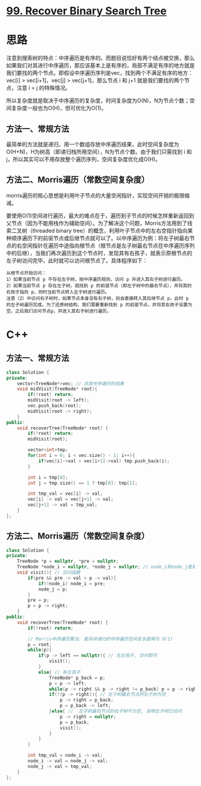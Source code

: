 # [99. Recover Binary Search Tree](https://leetcode.cn/problems/recover-binary-search-tree/)

# 思路
注意到搜索树的特点：中序遍历是有序的。而题目说恰好有两个结点被交换，那么如果我们对其进行中序遍历，那应该基本上是有序的，局部不满足有序的地方就是我们要找的两个节点。即假设中序遍历序列是vec，找到两个不满足有序的地方：vec[i] > vec[i+1]，vec[j] > vec[j+1]，那么节点 i 和 j+1 就是我们要找的两个节点，注意 i = j 的特殊情况。

所以复杂度就是取决于中序遍历的复杂度，时间复杂度为O(N)，N为节点个数；空间复杂度一般也为O(H)，但可优化为O(1)。

## 方法一、常规方法
最简单的方法就是递归，用一个数组存放中序遍历结果，此时空间复杂度为O(H+N)，H为树高（即递归栈所用空间），N为节点个数。由于我们只需找到 i 和 j，所以其实可以不用存放整个遍历序列，空间复杂度优化成O(H)。

## 方法二、Morris遍历（常数空间复杂度）

morris遍历的核心思想是利用叶子节点的大量空闲指针，实现空间开销的极限缩减。

要使用O(1)空间进行遍历，最大的难点在于，遍历到子节点的时候怎样重新返回到父节点（因为不能用栈作为辅助空间）。为了解决这个问题，Morris方法用到了线索二叉树（threaded binary tree）的概念，利用叶子节点中的左右空指针指向某种顺序遍历下的前驱节点或后继节点就可以了。以中序遍历为例：将左子树最右节点的右空闲指针在遍历中途指向根节点（根节点是左子树最右节点在中序遍历序列中的后继），当我们再次遍历到这个节点时，发现其有右孩子，就表示原根节点的左子树访问完毕，此时就可以访问根节点了。具体程序如下：

```
从根节点开始访问：
1）如果当前节点 p 不存在左子树，按中序遍历规则，访问 p 并进入其右子树进行遍历。
2）如果当前节点 p 存在左子树，就找到 p 的前驱节点（即左子树中的最右节点），并将其的右孩子指向 p，同时当前节点转入左子树进行遍历。
注意（2）中访问右子树时，如果节点本身没有右子树，则会直接转入其后继节点 p，此时 p 的左子树遍历完成。为了还原树结构，我们需要重新找到 p 的前驱节点，并将其右孩子设置为空。之后我们访问节点p，并进入其右子树进行遍历。
```

# C++
## 方法一、常规方法
``` C++
class Solution {
private:
    vector<TreeNode*>vec; // 存放中序遍历的结果
    void midVisit(TreeNode* root){
        if(!root) return;
        midVisit(root -> left);
        vec.push_back(root);
        midVisit(root -> right);
    }
public:
    void recoverTree(TreeNode* root) {
        if(!root) return;
        midVisit(root);

        vector<int>tmp;
        for(int i = 0; i < vec.size() - 1; i++){
            if(vec[i]->val > vec[i+1]->val) tmp.push_back(i);
        }

        int i = tmp[0];
        int j = tmp.size() == 1 ? tmp[0]: tmp[1];

        int tmp_val = vec[i] -> val;
        vec[i] -> val = vec[j+1] -> val;
        vec[j+1] -> val = tmp_val;
    }
};
```

## 方法二、Morris遍历（常数空间复杂度）
```C++
class Solution {
private:
    TreeNode *p = nullptr, *pre = nullptr;
    TreeNode *node_i = nullptr, *node_j = nullptr; // node_i和node_j是需要交换的节点
    void visit(){ // 访问函数
        if(pre && pre -> val > p -> val){
            if(!node_i) node_i = pre;
            node_j = p; 
        }
        pre = p;
        p = p -> right;
    }
public:
    void recoverTree(TreeNode* root) {
        if(!root) return;

        // Morris中序遍历算法: 能将非递归的中序遍历空间复杂度降为 O(1)
        p = root;
        while(p){
            if(p -> left == nullptr){ // 无左孩子, 访问即可
                visit();
            } 
            else{ // 有左孩子
                TreeNode* p_back = p;
                p = p -> left;
                while(p -> right && p -> right != p_back) p = p -> right; // 找到左子树上最右的节点
                if(!(p -> right)){ // 左子树最右节点的右子树为空
                    p -> right = p_back;
                    p = p_back -> left;
                }else{ //  左子树最右节点的右子树不为空, 说明左子树已访问
                    p -> right = nullptr;
                    p = p_back;
                    visit();
                }
            }
        }

        int tmp_val = node_i -> val;
        node_i -> val = node_j -> val;
        node_j -> val = tmp_val;
    }
};
```